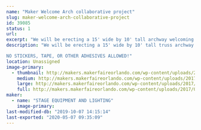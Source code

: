 ```yaml
---
name: "Maker Welcome Arch collaborative project"
slug: maker-welcome-arch-collaborative-project
id: 39085
status: 1
url: 
excerpt: "We will be erecting a 15' wide by 10' tall archway welcoming makers and attendees, we invite you to help make it pretty!"
description: "We will be erecting a 15' wide by 10' tall truss archway welcoming makers and attendees, we invite you to help make it pretty!  Bring your additions to the arch and attach them via cable ties so we have a beautiful maker made entrance way.

NO STICKERS, TAPE, OR OTHER ADHESIVES ALLOWED!"
location: Unassigned
image-primary:
  - thumbnail: http://makers.makerfaireorlando.com/wp-content/uploads/2017/08/Welcome_arch-150x150.jpg
    medium: http://makers.makerfaireorlando.com/wp-content/uploads/2017/08/Welcome_arch-300x255.jpg
    large: http://makers.makerfaireorlando.com/wp-content/uploads/2017/08/Welcome_arch-1024x869.jpg
    full: http://makers.makerfaireorlando.com/wp-content/uploads/2017/08/Welcome_arch.jpg
maker:
  - name: "STAGE EQUIPMENT AND LIGHTING"
    image-primary: 
last-modified-db: "2019-10-07 14:15:14"
last-exported: "2020-05-07 09:35:09"
---
```

